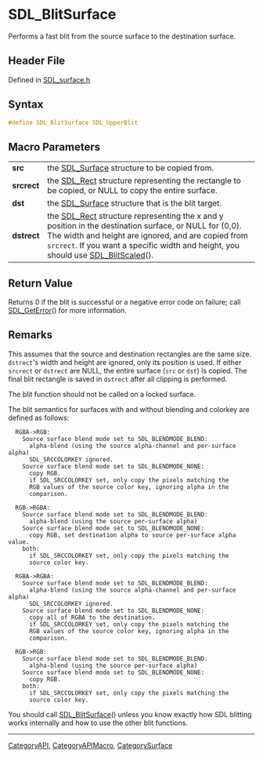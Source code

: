 # SDL_BlitSurface

Performs a fast blit from the source surface to the destination surface.

## Header File

Defined in [SDL_surface.h](https://github.com/libsdl-org/SDL/blob/SDL2/include/SDL_surface.h)

## Syntax

```c
#define SDL_BlitSurface SDL_UpperBlit
```

## Macro Parameters

|             |                                                                                                                                                                                                                                                                                  |
| ----------- | -------------------------------------------------------------------------------------------------------------------------------------------------------------------------------------------------------------------------------------------------------------------------------- |
| **src**     | the [SDL_Surface](SDL_Surface) structure to be copied from.                                                                                                                                                                                                                      |
| **srcrect** | the [SDL_Rect](SDL_Rect) structure representing the rectangle to be copied, or NULL to copy the entire surface.                                                                                                                                                                  |
| **dst**     | the [SDL_Surface](SDL_Surface) structure that is the blit target.                                                                                                                                                                                                                |
| **dstrect** | the [SDL_Rect](SDL_Rect) structure representing the x and y position in the destination surface, or NULL for (0,0). The width and height are ignored, and are copied from `srcrect`. If you want a specific width and height, you should use [SDL_BlitScaled](SDL_BlitScaled)(). |

## Return Value

Returns 0 if the blit is successful or a negative error code on failure;
call [SDL_GetError](SDL_GetError)() for more information.

## Remarks

This assumes that the source and destination rectangles are the same size.
`dstrect`'s width and height are ignored, only its position is used. If
either `srcrect` or `dstrect` are NULL, the entire surface (`src` or `dst`)
is copied. The final blit rectangle is saved in `dstrect` after all
clipping is performed.

The blit function should not be called on a locked surface.

The blit semantics for surfaces with and without blending and colorkey are
defined as follows:

```
  RGBA->RGB:
    Source surface blend mode set to SDL_BLENDMODE_BLEND:
      alpha-blend (using the source alpha-channel and per-surface alpha)
      SDL_SRCCOLORKEY ignored.
    Source surface blend mode set to SDL_BLENDMODE_NONE:
      copy RGB.
      if SDL_SRCCOLORKEY set, only copy the pixels matching the
      RGB values of the source color key, ignoring alpha in the
      comparison.

  RGB->RGBA:
    Source surface blend mode set to SDL_BLENDMODE_BLEND:
      alpha-blend (using the source per-surface alpha)
    Source surface blend mode set to SDL_BLENDMODE_NONE:
      copy RGB, set destination alpha to source per-surface alpha value.
    both:
      if SDL_SRCCOLORKEY set, only copy the pixels matching the
      source color key.

  RGBA->RGBA:
    Source surface blend mode set to SDL_BLENDMODE_BLEND:
      alpha-blend (using the source alpha-channel and per-surface alpha)
      SDL_SRCCOLORKEY ignored.
    Source surface blend mode set to SDL_BLENDMODE_NONE:
      copy all of RGBA to the destination.
      if SDL_SRCCOLORKEY set, only copy the pixels matching the
      RGB values of the source color key, ignoring alpha in the
      comparison.

  RGB->RGB:
    Source surface blend mode set to SDL_BLENDMODE_BLEND:
      alpha-blend (using the source per-surface alpha)
    Source surface blend mode set to SDL_BLENDMODE_NONE:
      copy RGB.
    both:
      if SDL_SRCCOLORKEY set, only copy the pixels matching the
      source color key.
```

You should call [SDL_BlitSurface](SDL_BlitSurface)() unless you know
exactly how SDL blitting works internally and how to use the other blit
functions.

----
[CategoryAPI](CategoryAPI), [CategoryAPIMacro](CategoryAPIMacro), [CategorySurface](CategorySurface)

